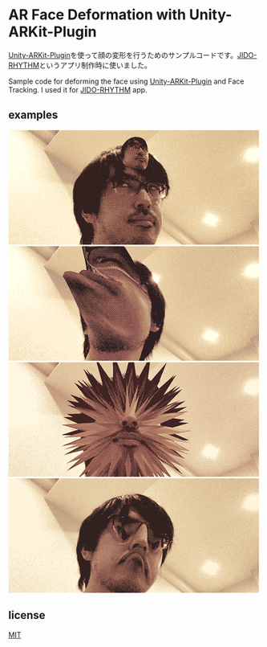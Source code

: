 # AR Face Deformation with Unity-ARKit-Plugin

[Unity-ARKit-Plugin](https://bitbucket.org/Unity-Technologies/unity-arkit-plugin)を使って顔の変形を行うためのサンプルコードです。[JIDO-RHYTHM](http://kitasenjudesign.com/jido-rhythm/)というアプリ制作時に使いました。

Sample code for deforming the face using [Unity-ARKit-Plugin](https://bitbucket.org/Unity-Technologies/unity-arkit-plugin) and Face Tracking.
I used it for [JIDO-RHYTHM](http://kitasenjudesign.com/jido-rhythm/) app.

## examples
![sample01](./Images/01.gif)
![sample02](./Images/02.gif)
![sample03](./Images/03.gif)
![sample04](./Images/04.gif)

## license
[MIT](./LICENSE.md)
